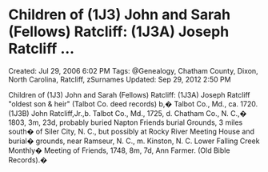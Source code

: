 # Children of (1J3) John and Sarah (Fellows) Ratcliff: (1J3A) Joseph Ratcliff ...

Created: Jul 29, 2006 6:02 PM
Tags: @Genealogy, Chatham County, Dixon, North Carolina, Ratcliff, zSurnames
Updated: Sep 29, 2012 2:50 PM

Children of (1J3) John and Sarah (Fellows) Ratcliff: (1J3A) Joseph Ratcliff "oldest son & heir" (Talbot Co. deed records) b,� Talbot Co., Md., ca. 1720. (1J3B) John Ratcliff,Jr.,b. Talbot Co., Md., 1725, d. Chatham Co., N. C.,� 1803, 3m, 23d, probably buried Napton Friends burial Grounds, 3 miles south� of Siler City, N. C., but possibly at Rocky River Meeting House and burial� grounds, near Ramseur, N. C., m. Kinston, N. C. Lower Falling Creek Monthly� Meeting of Friends, 1748, 8m, 7d, Ann Farmer. (Old Bible Records).�